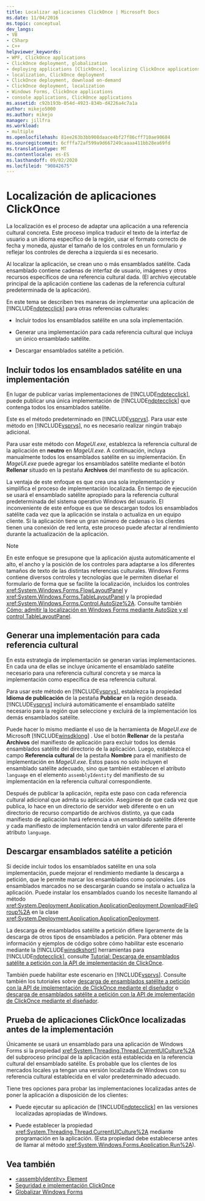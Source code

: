 ```yaml
---
title: Localizar aplicaciones ClickOnce | Microsoft Docs
ms.date: 11/04/2016
ms.topic: conceptual
dev_langs:
- VB
- CSharp
- C++
helpviewer_keywords:
- WPF, ClickOnce applications
- ClickOnce deployment, globalization
- deploying applications [ClickOnce], localizing ClickOnce applications
- localization, ClickOnce deployment
- ClickOnce deployment, download on-demand
- ClickOnce deployment, localization
- Windows Forms, ClickOnce applications
- console applications, ClickOnce applications
ms.assetid: c92b193b-054d-4923-834b-d4226a4c7a1a
author: mikejo5000
ms.author: mikejo
manager: jillfra
ms.workload:
- multiple
ms.openlocfilehash: 81ee263b3bb908daace4bf27f86cff710ae90684
ms.sourcegitcommit: 6cfffa72af599a9d667249caaaa411bb28ea69fd
ms.translationtype: MT
ms.contentlocale: es-ES
ms.lasthandoff: 09/02/2020
ms.locfileid: "90842675"
---
```

# <a name="localize-clickonce-applications"></a>Localización de aplicaciones ClickOnce
La localización es el proceso de adaptar una aplicación a una referencia cultural concreta. Este proceso implica traducir el texto de la interfaz de usuario a un idioma específico de la región, usar el formato correcto de fecha y moneda, ajustar el tamaño de los controles en un formulario y reflejar los controles de derecha a izquierda si es necesario.

 Al localizar la aplicación, se crean uno o más ensamblados satélite. Cada ensamblado contiene cadenas de interfaz de usuario, imágenes y otros recursos específicos de una referencia cultural dada. (El archivo ejecutable principal de la aplicación contiene las cadenas de la referencia cultural predeterminada de la aplicación).

 En este tema se describen tres maneras de implementar una aplicación de [!INCLUDE[ndptecclick](../deployment/includes/ndptecclick_md.md)] para otras referencias culturales:

- Incluir todos los ensamblados satélite en una sola implementación.

- Generar una implementación para cada referencia cultural que incluya un único ensamblado satélite.

- Descargar ensamblados satélite a petición.

## <a name="including-all-satellite-assemblies-in-a-deployment"></a>Incluir todos los ensamblados satélite en una implementación
 En lugar de publicar varias implementaciones de [!INCLUDE[ndptecclick](../deployment/includes/ndptecclick_md.md)], puede publicar una única implementación de [!INCLUDE[ndptecclick](../deployment/includes/ndptecclick_md.md)] que contenga todos los ensamblados satélite.

 Este es el método predeterminado en [!INCLUDE[vsprvs](../code-quality/includes/vsprvs_md.md)]. Para usar este método en [!INCLUDE[vsprvs](../code-quality/includes/vsprvs_md.md)], no es necesario realizar ningún trabajo adicional.

 Para usar este método con *MageUI.exe*, establezca la referencia cultural de la aplicación en **neutro** en *MageUI.exe*. A continuación, incluya manualmente todos los ensamblados satélite en su implementación. En *MageUI.exe* puede agregar los ensamblados satélite mediante el botón **Rellenar** situado en la pestaña **Archivos** del manifiesto de su aplicación.

 La ventaja de este enfoque es que crea una sola implementación y simplifica el proceso de implementación localizada. En tiempo de ejecución se usará el ensamblado satélite apropiado para la referencia cultural predeterminada del sistema operativo Windows del usuario. El inconveniente de este enfoque es que se descargan todos los ensamblados satélite cada vez que la aplicación se instala o actualiza en un equipo cliente. Si la aplicación tiene un gran número de cadenas o los clientes tienen una conexión de red lenta, este proceso puede afectar al rendimiento durante la actualización de la aplicación.

> [!NOTE]
> En este enfoque se presupone que la aplicación ajusta automáticamente el alto, el ancho y la posición de los controles para adaptarse a los diferentes tamaños de texto de las distintas referencias culturales. Windows Forms contiene diversos controles y tecnologías que le permiten diseñar el formulario de forma que se facilite la localización, incluidos los controles <xref:System.Windows.Forms.FlowLayoutPanel> y <xref:System.Windows.Forms.TableLayoutPanel> y la propiedad <xref:System.Windows.Forms.Control.AutoSize%2A>.  Consulte también [Cómo: admitir la localización en Windows Forms mediante AutoSize y el control TableLayoutPanel](/previous-versions/visualstudio/visual-studio-2010/1zkt8b33(v=vs.100)).

## <a name="generate-one-deployment-for-each-culture"></a>Generar una implementación para cada referencia cultural
 En esta estrategia de implementación se generan varias implementaciones. En cada una de ellas se incluye únicamente el ensamblado satélite necesario para una referencia cultural concreta y se marca la implementación como específica de esa referencia cultural.

 Para usar este método en [!INCLUDE[vsprvs](../code-quality/includes/vsprvs_md.md)], establezca la propiedad **Idioma de publicación** de la pestaña **Publicar** en la región deseada. [!INCLUDE[vsprvs](../code-quality/includes/vsprvs_md.md)] incluirá automáticamente el ensamblado satélite necesario para la región que seleccione y excluirá de la implementación los demás ensamblados satélite.

 Puede hacer lo mismo mediante el uso de la herramienta de *MageUI.exe* de Microsoft [!INCLUDE[winsdklong](../deployment/includes/winsdklong_md.md)] . Use el botón **Rellenar** de la pestaña **Archivos** del manifiesto de aplicación para excluir todos los demás ensamblados satélite del directorio de la aplicación. Luego, establezca el campo **Referencia cultural** de la pestaña **Nombre** para el manifiesto de implementación en *MageUI.exe*. Estos pasos no solo incluyen el ensamblado satélite adecuado, sino que también establecen el atributo `language` en el elemento `assemblyIdentity` del manifiesto de su implementación en la referencia cultural correspondiente.

 Después de publicar la aplicación, repita este paso con cada referencia cultural adicional que admita su aplicación. Asegúrese de que cada vez que publica, lo hace en un directorio de servidor web diferente o en un directorio de recurso compartido de archivos distinto, ya que cada manifiesto de aplicación hará referencia a un ensamblado satélite diferente y cada manifiesto de implementación tendrá un valor diferente para el atributo `language`.

## <a name="download-satellite-assemblies-on-demand"></a>Descargar ensamblados satélite a petición
 Si decide incluir todos los ensamblados satélite en una sola implementación, puede mejorar el rendimiento mediante la descarga a petición, que le permite marcar los ensamblados como opcionales. Los ensamblados marcados no se descargarán cuando se instala o actualiza la aplicación. Puede instalar los ensamblados cuando los necesite llamando al método <xref:System.Deployment.Application.ApplicationDeployment.DownloadFileGroup%2A> en la clase <xref:System.Deployment.Application.ApplicationDeployment>.

 La descarga de ensamblados satélite a petición difiere ligeramente de la descarga de otros tipos de ensamblados a petición. Para obtener más información y ejemplos de código sobre cómo habilitar este escenario mediante la [!INCLUDE[winsdkshort](../debugger/debug-interface-access/includes/winsdkshort_md.md)] herramientas para [!INCLUDE[ndptecclick](../deployment/includes/ndptecclick_md.md)], consulte [Tutorial: Descarga de ensamblados satélite a petición con la API de implementación de ClickOnce](../deployment/walkthrough-downloading-satellite-assemblies-on-demand-with-the-clickonce-deployment-api.md).

 También puede habilitar este escenario en [!INCLUDE[vsprvs](../code-quality/includes/vsprvs_md.md)].  Consulte también los tutoriales sobre [descarga de ensamblados satélite a petición con la API de implementación de ClickOnce mediante el diseñador](/previous-versions/visualstudio/visual-studio-2012/ms366788(v=vs.110)) o [descarga de ensamblados satélite a petición con la API de implementación de ClickOnce mediante el diseñador](/previous-versions/visualstudio/visual-studio-2013/ms366788(v=vs.120)).

## <a name="testing-localized-clickonce-applications-before-deployment"></a>Prueba de aplicaciones ClickOnce localizadas antes de la implementación
 Únicamente se usará un ensamblado para una aplicación de Windows Forms si la propiedad <xref:System.Threading.Thread.CurrentUICulture%2A> del subproceso principal de la aplicación está establecida en la referencia cultural del ensamblado satélite. Es probable que los clientes de los mercados locales ya tengan una versión localizada de Windows con su referencia cultural establecida en el valor predeterminado adecuado.

 Tiene tres opciones para probar las implementaciones localizadas antes de poner la aplicación a disposición de los clientes:

- Puede ejecutar su aplicación de [!INCLUDE[ndptecclick](../deployment/includes/ndptecclick_md.md)] en las versiones localizadas apropiadas de Windows.

- Puede establecer la propiedad <xref:System.Threading.Thread.CurrentUICulture%2A> mediante programación en la aplicación. (Esta propiedad debe establecerse antes de llamar al método <xref:System.Windows.Forms.Application.Run%2A>).

## <a name="see-also"></a>Vea también
- [\<assemblyIdentity> Element](../deployment/assemblyidentity-element-clickonce-deployment.md)
- [Seguridad e implementación ClickOnce](../deployment/clickonce-security-and-deployment.md)
- [Globalizar Windows Forms](/dotnet/framework/winforms/advanced/globalizing-windows-forms)